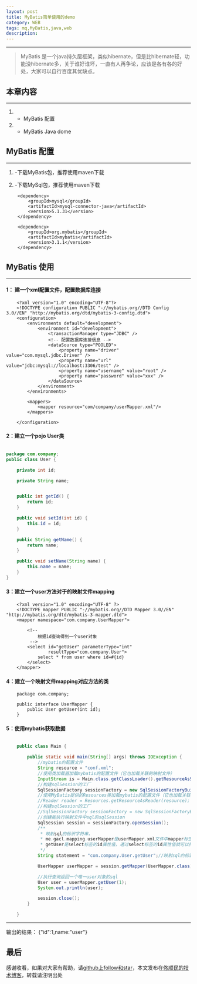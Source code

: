 ```yaml
---
layout: post
title: MyBatis简单使用的demo
category: WEB
tags: mq,MyBatis,java,web
description:
---
```


---
>   MyBatis 是一个java持久层框架，类似hibernate，但是比hibernate轻，功能没hibernate多，关于谁好谁坏，一直有人再争论，应该是各有各的好处，大家可以自行百度其优缺点。

##  本章内容
---

1. - MyBatis 配置
2. - MyBatis Java dome



##  MyBatis 配置
---

1. -下载MyBatis包，推荐使用maven下载
2. -下载MySql包，推荐使用maven下载

        <dependency>
            <groupId>mysql</groupId>
            <artifactId>mysql-connector-java</artifactId>
            <version>5.1.31</version>
        </dependency>

        <dependency>
            <groupId>org.mybatis</groupId>
            <artifactId>mybatis</artifactId>
            <version>3.1.1</version>
        </dependency>

##  MyBatis 使用
---

####  1： 建一个xml配置文件，配置数据库连接

        <?xml version="1.0" encoding="UTF-8"?>
        <!DOCTYPE configuration PUBLIC "-//mybatis.org//DTD Config 3.0//EN" "http://mybatis.org/dtd/mybatis-3-config.dtd">
        <configuration>
            <environments default="development">
                <environment id="development">
                    <transactionManager type="JDBC" />
                    <!-- 配置数据库连接信息 -->
                    <dataSource type="POOLED">
                        <property name="driver" value="com.mysql.jdbc.Driver" />
                        <property name="url" value="jdbc:mysql://localhost:3306/test" />
                        <property name="username" value="root" />
                        <property name="password" value="xxx" />
                    </dataSource>
                </environment>
            </environments>

            <mappers>
                <mapper resource="com/company/userMapper.xml"/>
            </mappers>

        </configuration>

####  2：建立一个pojo User类


````java

package com.company;
public class User {

    private int id;

    private String name;


    public int getId() {
        return id;
    }

    public void setId(int id) {
        this.id = id;
    }

    public String getName() {
        return name;
    }

    public void setName(String name) {
        this.name = name;
    }
}

````

####  3：建立一个user方法对于的映射文件mapping


        <?xml version="1.0" encoding="UTF-8" ?>
        <!DOCTYPE mapper PUBLIC "-//mybatis.org//DTD Mapper 3.0//EN" "http://mybatis.org/dtd/mybatis-3-mapper.dtd">
        <mapper namespace="com.company.UserMapper">

            <!--
                根据id查询得到一个user对象
             -->
            <select id="getUser" parameterType="int"
                    resultType="com.company.User">
                select * from user where id=#{id}
            </select>
        </mapper>

####  4：建立一个映射文件mapping对应方法的类

        package com.company;

        public interface UserMapper {
            public User getUser(int id);
        }

####  5：使用mybatis获取数据

````java

    public class Main {

        public static void main(String[] args) throws IOException {
            //mybatis的配置文件
            String resource = "conf.xml";
            //使用类加载器加载mybatis的配置文件（它也加载关联的映射文件）
            InputStream is = Main.class.getClassLoader().getResourceAsStream(resource);
            //构建sqlSession的工厂
            SqlSessionFactory sessionFactory = new SqlSessionFactoryBuilder().build(is);
            //使用MyBatis提供的Resources类加载mybatis的配置文件（它也加载关联的映射文件）
            //Reader reader = Resources.getResourceAsReader(resource);
            //构建sqlSession的工厂
            //SqlSessionFactory sessionFactory = new SqlSessionFactoryBuilder().build(reader);
            //创建能执行映射文件中sql的sqlSession
            SqlSession session = sessionFactory.openSession();
            /**
             * 映射sql的标识字符串，
             * me.gacl.mapping.userMapper是userMapper.xml文件中mapper标签的namespace属性的值，
             * getUser是select标签的id属性值，通过select标签的id属性值就可以找到要执行的SQL
             */
            String statement = "com.company.User.getUser";//映射sql的标识字符串

            UserMapper userMapper = session.getMapper(UserMapper.class);

            //执行查询返回一个唯一user对象的sql
            User user = userMapper.getUser(1);
            System.out.println(user);

            session.close();
        }

    }

````

---
输出的结果：
{"id":1,name:"user"}

##  最后

感谢收看，如果对大家有帮助，请[github上follow和star](https://github.com/tongshunmin)，本文发布在[佟顺民的技术博客](http://blog.mineki.cn/)，转载请注明出处
